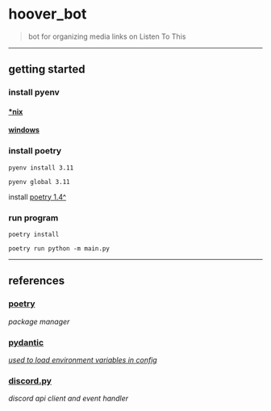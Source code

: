# hoover_bot

> bot for organizing media links on Listen To This

___

## getting started

### install pyenv

#### [*nix](https://github.com/pyenv/pyenv)

#### [windows](https://github.com/pyenv-win/pyenv-win)

### install poetry

`pyenv install 3.11`

`pyenv global 3.11`

install [poetry 1.4^](https://python-poetry.org/docs/)

### run program

`poetry install`

`poetry run python -m main.py`

___

## references

### [poetry](https://python-poetry.org/)

*package manager*

### [pydantic](https://docs.pydantic.dev/)

*[used to load environment variables in config](https://docs.pydantic.dev/usage/settings/#dotenv-env-support)*

### [discord.py](https://discordpy.readthedocs.io/en/stable/)

*discord api client and event handler*